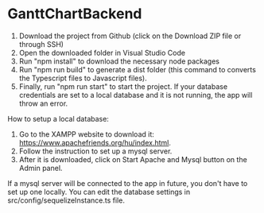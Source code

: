 # GanttChartBackend

1. Download the project from Github (click on the Download ZIP file or through SSH)
2. Open the downloaded folder in Visual Studio Code
3. Run "npm install" to download the necessary node packages
4. Run "npm run build" to generate a dist folder (this command to converts the Typescript files to Javascript files).
4. Finally, run "npm run start" to start the project. If your database credentials are set to a local database and it is not running, the app will throw an error. 


How to setup a local database:

1. Go to the XAMPP website to download it: https://www.apachefriends.org/hu/index.html.
2. Follow the instruction to set up a mysql server.
3. After it is downloaded, click on Start Apache and Mysql button on the Admin panel.


If a mysql server will be connected to the app in future, you don't have to set up one locally.
You can edit the database settings in src/config/sequelizeInstance.ts file.

